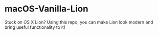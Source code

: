 # macOS-Vanilla-Lion
Stuck on OS X Lion? Using this repo, you can make Lion look modern and bring useful functionality to it!
